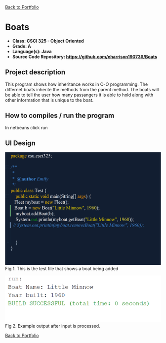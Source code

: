 [Back to Portfolio](./)

Boats
===============

-   **Class: CSCI 325 - Object Oriented** 
-   **Grade: A**
-   **Language(s): Java**
-   **Source Code Repository: https://github.com/eharrison190736/Boats**

## Project description
This program shows how inheritance works in O-O programming. The differnet boats inherite the methods from the parent method. The boats will be able to tell the user how many passangers it is able to hold along with other information that is unique to the boat. 

## How to compiles / run the program
In netbeans click run

## UI Design



![screenshot](images/Screenshot8.png)
Fig 1. This is the test file that shows a boat being added

![screenshot](images/Screenshot9.png)
Fig 2. Example output after input is processed.




[Back to Portfolio](./)
